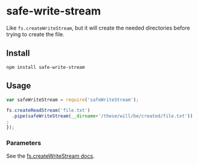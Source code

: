 # safe-write-stream

Like `fs.createWriteStream`, but it will create the needed directories before trying to create the file.

## Install
```
npm install safe-write-stream
```

## Usage

```javascript
var safeWriteStream = require('safeWriteStream');

fs.createReadStream('file.txt')
  .pipe(safeWriteStream(__dirname+'/these/will/be/created/file.txt'))
;
});
```

### Parameters

See the [fs.createWriteStream docs](https://nodejs.org/api/fs.html#fs_fs_createwritestream_path_options).
